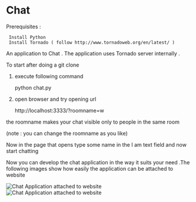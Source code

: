 Chat
====

Prerequisites : 


     Install Python  
     Install Tornado ( follow http://www.tornadoweb.org/en/latest/ )
     


An application to Chat . 
The application uses Tornado server internally .


To start after doing a git clone


1) execute following command

      python chat.py
   


2) open browser and try opening url 



      http://localhost:3333/?roomname=w



the roomname makes your chat visible only to people in the same room 



(note : you can change the roomname as you like)

Now in the page that opens type some name in the I am text field and now start chatting 


Now you can develop the chat application in the way it suits your need .The following images show how easily
the application can be attached to website


![Chat Application attached to website ](https://raw.github.com/HarishAtGitHub/ChatWithTornado/master/snapshot/chatnew2.jpg)
![Chat Application attached to website ](https://raw.github.com/HarishAtGitHub/ChatWithTornado/master/snapshot/chatnew1.jpg)


